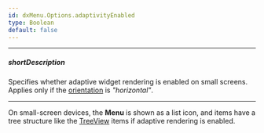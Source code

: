 ```yaml
---
id: dxMenu.Options.adaptivityEnabled
type: Boolean
default: false
---
```

---
##### shortDescription
Specifies whether adaptive widget rendering is enabled on small screens. Applies only if the [orientation](/Documentation/ApiReference/UI_Widgets/dxMenu/Configuration/#orientation) is *"horizontal"*.

---
On small-screen devices, the **Menu** is shown as a list icon, and items have a tree structure like the [TreeView](/Documentation/Guide/Widgets/TreeView/Overview/) items if adaptive rendering is enabled.
